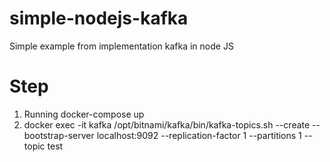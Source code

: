 # simple-nodejs-kafka

Simple example from implementation kafka in node JS

# Step

1. Running docker-compose up
2. docker exec -it kafka /opt/bitnami/kafka/bin/kafka-topics.sh --create --bootstrap-server localhost:9092 --replication-factor 1 --partitions 1 --topic test
